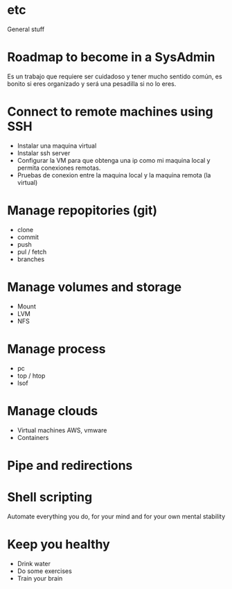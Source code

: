# etc
General stuff
# Roadmap to become in a SysAdmin
Es un trabajo que requiere ser cuidadoso y tener mucho sentido común, es bonito si eres organizado y será una pesadilla si no lo eres.


# Connect to remote machines using SSH
- Instalar una maquina virtual
- Instalar ssh server
- Configurar la VM para que obtenga una ip como mi maquina local y permita conexiones remotas.
- Pruebas de conexion entre la maquina local y la maquina remota (la virtual)

# Manage repopitories (git)
- clone
- commit
- push
- pul / fetch
- branches

# Manage volumes and storage
- Mount
- LVM
- NFS

# Manage process
- pc
- top / htop
- lsof

# Manage clouds
- Virtual machines AWS, vmware
- Containers

# Pipe and redirections

# Shell scripting
Automate everything you do, for your mind and for your own mental stability

# Keep you healthy
- Drink water
- Do some exercises
- Train your brain
